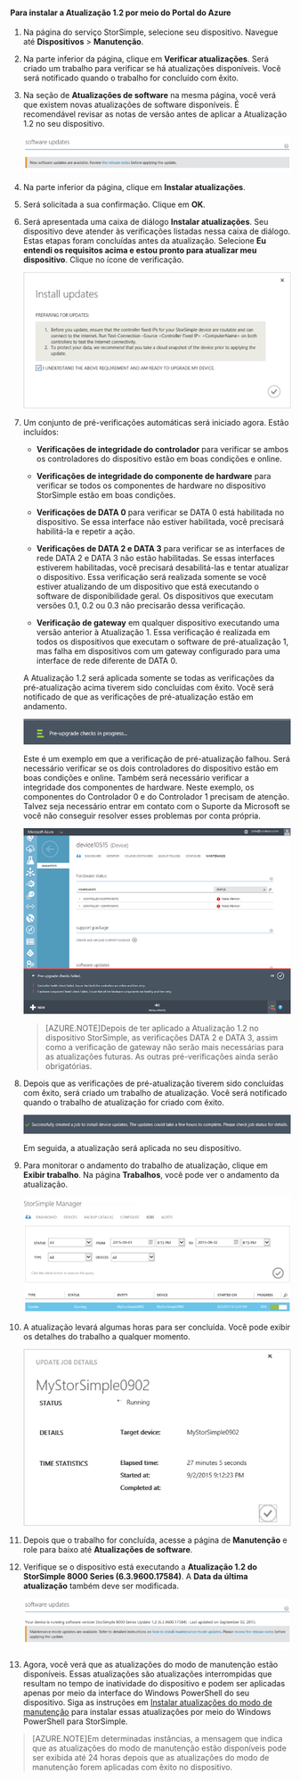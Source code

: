 <!--author=SharS last changed: 11/16/15-->

#### Para instalar a Atualização 1.2 por meio do Portal do Azure

1. Na página do serviço StorSimple, selecione seu dispositivo. Navegue até **Dispositivos** > **Manutenção**.

2. Na parte inferior da página, clique em **Verificar atualizações**. Será criado um trabalho para verificar se há atualizações disponíveis. Você será notificado quando o trabalho for concluído com êxito.

3. Na seção de **Atualizações de software** na mesma página, você verá que existem novas atualizações de software disponíveis. É recomendável revisar as notas de versão antes de aplicar a Atualização 1.2 no seu dispositivo.

    ![Instalar as atualizações do software](./media/storsimple-install-update-via-portal/InstallUpdate12_11M.png)

4. Na parte inferior da página, clique em **Instalar atualizações**.

5. Será solicitada a sua confirmação. Clique em **OK**.

6. Será apresentada uma caixa de diálogo **Instalar atualizações**. Seu dispositivo deve atender às verificações listadas nessa caixa de diálogo. Estas etapas foram concluídas antes da atualização. Selecione **Eu entendi os requisitos acima e estou pronto para atualizar meu dispositivo**. Clique no ícone de verificação.

    ![Mensagem de confirmação](./media/storsimple-install-update-via-portal/InstallUpdate12_2M.png)

7. Um conjunto de pré-verificações automáticas será iniciado agora. Estão incluídos:

	- **Verificações de integridade do controlador** para verificar se ambos os controladores do dispositivo estão em boas condições e online.
	
	- **Verificações de integridade do componente de hardware** para verificar se todos os componentes de hardware no dispositivo StorSimple estão em boas condições.
	
	- **Verificações de DATA 0** para verificar se DATA 0 está habilitada no dispositivo. Se essa interface não estiver habilitada, você precisará habilitá-la e repetir a ação.
	
	- **Verificações de DATA 2 e DATA 3** para verificar se as interfaces de rede DATA 2 e DATA 3 não estão habilitadas. Se essas interfaces estiverem habilitadas, você precisará desabilitá-las e tentar atualizar o dispositivo. Essa verificação será realizada somente se você estiver atualizando de um dispositivo que está executando o software de disponibilidade geral. Os dispositivos que executam versões 0.1, 0.2 ou 0.3 não precisarão dessa verificação.
	
	- **Verificação de gateway** em qualquer dispositivo executando uma versão anterior à Atualização 1. Essa verificação é realizada em todos os dispositivos que executam o software de pré-atualização 1, mas falha em dispositivos com um gateway configurado para uma interface de rede diferente de DATA 0.
 
	A Atualização 1.2 será aplicada somente se todas as verificações da pré-atualização acima tiverem sido concluídas com êxito. Você será notificado de que as verificações de pré-atualização estão em andamento.
  
    ![Notificação de pré-verificação](./media/storsimple-install-update-via-portal/InstallUpdate12_3M.png)

    Este é um exemplo em que a verificação de pré-atualização falhou. Será necessário verificar se os dois controladores do dispositivo estão em boas condições e online. Também será necessário verificar a integridade dos componentes de hardware. Neste exemplo, os componentes do Controlador 0 e do Controlador 1 precisam de atenção. Talvez seja necessário entrar em contato com o Suporte da Microsoft se você não conseguir resolver esses problemas por conta própria.

   	 ![Falha na pré-verificação](./media/storsimple-install-update-via-portal/HCS_PreUpgradeChecksFailed-include.png)

	> [AZURE.NOTE]Depois de ter aplicado a Atualização 1.2 no dispositivo StorSimple, as verificações DATA 2 e DATA 3, assim como a verificação de gateway não serão mais necessárias para as atualizações futuras. As outras pré-verificações ainda serão obrigatórias.


8. Depois que as verificações de pré-atualização tiverem sido concluídas com êxito, será criado um trabalho de atualização. Você será notificado quando o trabalho de atualização for criado com êxito.
 
    ![Criação do trabalho de atualização](./media/storsimple-install-update-via-portal/InstallUpdate12_44M.png)

    Em seguida, a atualização será aplicada no seu dispositivo.
 
9. Para monitorar o andamento do trabalho de atualização, clique em **Exibir trabalho**. Na página **Trabalhos**, você pode ver o andamento da atualização.

    ![Andamento do trabalho de atualização](./media/storsimple-install-update-via-portal/InstallUpdate12_5M.png)

10. A atualização levará algumas horas para ser concluída. Você pode exibir os detalhes do trabalho a qualquer momento.

    ![Detalhes do trabalho de atualização](./media/storsimple-install-update-via-portal/InstallUpdate12_6M.png)

11. Depois que o trabalho for concluída, acesse a página de **Manutenção** e role para baixo até **Atualizações de software**.

12. Verifique se o dispositivo está executando a **Atualização 1.2 do StorSimple 8000 Series (6.3.9600.17584)**. A **Data da última atualização** também deve ser modificada.

    ![Página de manutenção](./media/storsimple-install-update-via-portal/InstallUpdate12_10M.png)

13. Agora, você verá que as atualizações do modo de manutenção estão disponíveis. Essas atualizações são atualizações interrompidas que resultam no tempo de inatividade do dispositivo e podem ser aplicadas apenas por meio da interface do Windows PowerShell do seu dispositivo. Siga as instruções em [Instalar atualizações do modo de manutenção](storsimple-update-device.md#install-maintenance-mode-updates-via-windows-powershell-for-storsimple) para instalar essas atualizações por meio do Windows PowerShell para StorSimple.

> [AZURE.NOTE]Em determinadas instâncias, a mensagem que indica que as atualizações do modo de manutenção estão disponíveis pode ser exibida até 24 horas depois que as atualizações do modo de manutenção forem aplicadas com êxito no dispositivo.

<!---HONumber=Nov15_HO4-->